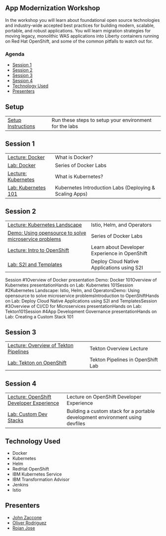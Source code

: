
## App Modernization Workshop

In the workshop you will learn about foundational open source technologies and industry-wide accepted best practices for building modern, scalable, portable, and robust applications. You will learn migration strategies for moving legacy, monolithic WAS applications into Liberty containers running on Red Hat OpenShift, and some of the common pitfalls to watch out for.

### Agenda

* [Session 1](#session-1)
* [Session 2](#session-2)
* [Session 3](#session-3)
* [Session 4](#session-4)
* [Technology Used](#technology-used)
* [Presenters](#presenters)

## Setup 
|   |   |
| - | - |
| [Setup Instructions](TBD) | Run these steps to setup your environment for the labs

## Session 1
|   |   |
| - | - |
| [Lecture: Docker](https://ibm.box.com/s/0mvlb8hvd8lx23smfvoaijdt9ex63go2) | What is Docker? |
| [Lab: Docker](generatedContent/docker101/README.md) | Series of Docker Labs |
| [Lecture: Kubernetes](https://ibm.box.com/s/migr539izuf8d686shemct1na0gyvl6v) | What is Kubernetes? |
| [Lab: Kubernetes 101](generatedContent/kube101/README.md) | Kubernetes Introduction Labs (Deploying & Scaling Apps) |

## Session 2
|   |   |
| - | - |
| [Lecture: Kubernetes Landscape](TBD) | Istio, Helm,  and Operators |
| [Demo: Using opensource to solve microservice problems](TBD) | Series of Docker Labs |
| [Lecture: Intro to OpenShift](https://ibm.box.com/s/orn1speymlos7w22n6haowq1kyyd0g5v) | Learn about Developer Experience in OpenShift |
| [Lab: S2I and Templates](generatedContent/app-modernization-openshift-s2i-templates-lab-shared/README.md) | Deploy Cloud Native Applications using S2I |

Session #1Overview of Docker presentation Demo: Docker 101Overview of Kubernetes presentationHands on Lab: Kubernetes 101Session #2Kubernetes Landscape: Istio, Helm,  and OperatorsDemo: Using opensource to solve microservice problemsIntroduction to OpenShiftHands on Lab: Deploy Cloud  Native Applications using S2I and TemplatesSession #3Overview of CI/CD for Microservices presentationHands on Lab: Tekton101Session #4App  Development Governance presentationHands on Lab: Creating a Custom Stack 101

## Session 3
|   |   |
| - | - |
| [Lecture: Overview of Tekton Pipelines](https://ibm.box.com/s/kisshn88w4a79jzz557o5h6c5k55o9ze) | Tekton Overview Lecture|
| [Lab: Tekton on OpenShift](generatedContent/tekton-tutorial-openshift/README.md) | Tekton Pipelines in OpenShift Lab

## Session 4
|   |   |
| - | - |
| [Lecture: OpenShift Developer Experience](https://ibm.box.com/s/kisshn88w4a79jzz557o5h6c5k55o9ze) | Lecture on OpenShift Developer Experience|
| [Lab: Custom Dev Stacks](generatedContent/tekton-tutorial-openshift/README.md) | Building a custom stack for a portable development environment using devfiles

## Technology Used

* Docker
* Kubernetes
* Helm
* RedHat OpenShift
* IBM Kubernetes Service
* IBM Transformation Advisor
* Jenkins
* Istio


## Presenters

* [John Zaccone](https://github.com/jzaccone)
* [Oliver Rodriguez](https://github.com/odrodrig)
* [Rojan Jose](https://github.com/rojanjose)

